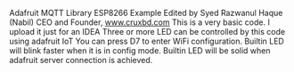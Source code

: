   Adafruit MQTT Library ESP8266 Example
  Edited by Syed Razwanul Haque (Nabil)
  CEO and Founder, www.cruxbd.com
  This is a very basic code. I upload it just for an IDEA
  Three or more LED can be controlled by this code using adafruit IoT
  You can press D7 to enter WiFi configuration.
  Builtin LED will blink faster when it is in config mode.
  Builtin LED will be solid when adafruit server connection is achieved. 
